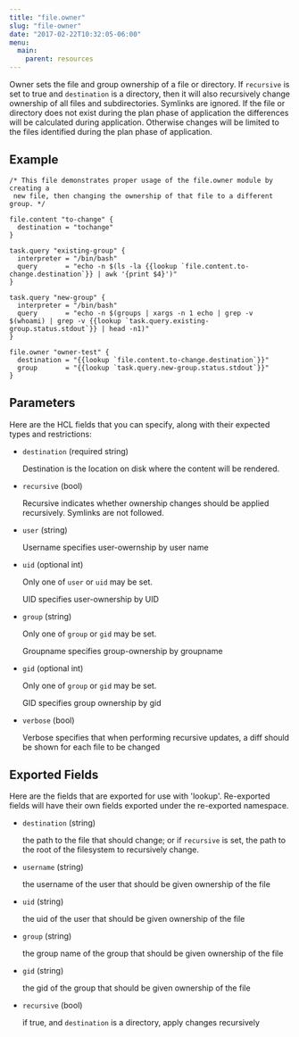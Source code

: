 ```yaml
---
title: "file.owner"
slug: "file-owner"
date: "2017-02-22T10:32:05-06:00"
menu:
  main:
    parent: resources
---
```



Owner sets the file and group ownership of a file or directory.  If
`recursive` is set to true and `destination` is a directory, then it will
also recursively change ownership of all files and subdirectories.  Symlinks
are ignored.  If the file or directory does not exist during the plan phase
of application the differences will be calculated during application.
Otherwise changes will be limited to the files identified during the plan
phase of application.


## Example

```hcl
/* This file demonstrates proper usage of the file.owner module by creating a
 new file, then changing the ownership of that file to a different group. */

file.content "to-change" {
  destination = "tochange"
}

task.query "existing-group" {
  interpreter = "/bin/bash"
  query       = "echo -n $(ls -la {{lookup `file.content.to-change.destination`}} | awk '{print $4}')"
}

task.query "new-group" {
  interpreter = "/bin/bash"
  query       = "echo -n $(groups | xargs -n 1 echo | grep -v $(whoami) | grep -v {{lookup `task.query.existing-group.status.stdout`}} | head -n1)"
}

file.owner "owner-test" {
  destination = "{{lookup `file.content.to-change.destination`}}"
  group       = "{{lookup `task.query.new-group.status.stdout`}}"
}

```


## Parameters

Here are the HCL fields that you can specify, along with their expected types
and restrictions:


- `destination` (required string)

  Destination is the location on disk where the content will be rendered.

- `recursive` (bool)

  Recursive indicates whether ownership changes should be applied
recursively.  Symlinks are not followed.

- `user` (string)

  Username specifies user-owernship by user name

- `uid` (optional int)


	Only one of `user` or `uid` may be set.

  UID specifies user-ownership by UID

- `group` (string)


	Only one of `group` or `gid` may be set.

  Groupname specifies group-ownership by groupname

- `gid` (optional int)


	Only one of `group` or `gid` may be set.

  GID specifies group ownership by gid

- `verbose` (bool)

  Verbose specifies that when performing recursive updates, a diff should be
shown for each file to be changed


## Exported Fields

Here are the fields that are exported for use with 'lookup'.  Re-exported fields
will have their own fields exported under the re-exported namespace.


- `destination` (string)

  the path to the file that should change; or if `recursive` is set, the path
to the root of the filesystem to recursively change.
 
- `username` (string)

  the username of the user that should be given ownership of the file
 
- `uid` (string)

  the uid of the user that should be given ownership of the file
 
- `group` (string)

  the group name of the group that should be given ownership of the file
 
- `gid` (string)

  the gid of the group that should be given ownership of the file
 
- `recursive` (bool)

  if true, and `destination` is a directory, apply changes recursively
  

